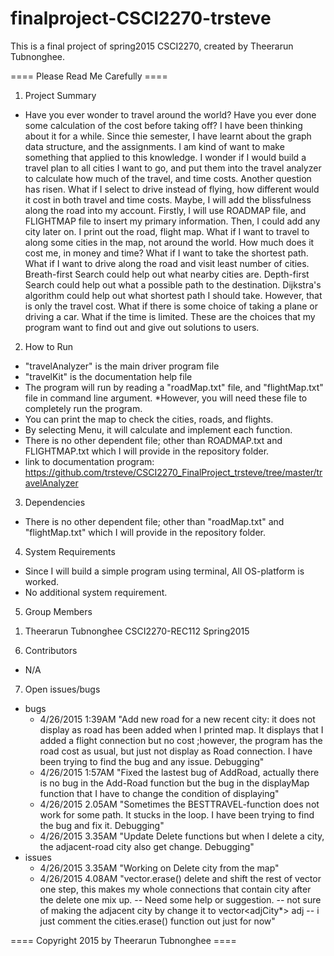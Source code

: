 # finalproject-CSCI2270-trsteve
This is a final project of spring2015 CSCI2270, created by Theerarun Tubnonghee.

==== Please Read Me Carefully ====
1. Project Summary
 - Have you ever wonder to travel around the world? Have you ever done some calculation of the cost before taking off? I have been thinking about it for a while.
Since thie semester, I have learnt about the graph data structure, and the assignments. I am kind of want to make something that applied to this knowledge. I wonder
if I would build a travel plan to all cities I want to go, and put them into the travel analyzer to calculate how much of the travel, and time costs. Another question has risen.
What if I select to drive instead of flying, how different would it cost in both travel and time costs. Maybe, I will add the blissfulness along the road into my account.
Firstly, I will use ROADMAP file, and FLIGHTMAP file to insert my primary information. Then, I could add any city later on. I print out the road, flight map.
What if I want to travel to along some cities in the map, not around the world. How much does it cost me, in money and time? What if I want to take the shortest path.
What if I want to drive along the road and visit least number of cities. Breath-first Search could help out what nearby cities are. Depth-first Search could help
out what a possible path to the destination. Dijkstra's algorithm could help out what shortest path I should take. However, that is only the travel cost.
What if there is some choice of taking a plane or driving a car. What if the time is limited. These are the choices that my program want to find out and give
out solutions to users.

2. How to Run
 - "travelAnalyzer" is the main driver program file
 - "travelKit" is the documentation help file
 - The program will run by reading a "roadMap.txt" file, and "flightMap.txt" file in command line argument.
*However, you will need these file to completely run the program.
 - You can print the map to check the cities, roads, and flights.
 - By selecting Menu, it will calculate and implement each function.
 - There is no other dependent file; other than ROADMAP.txt and FLIGHTMAP.txt which I will provide in the repository folder.
 - link to documentation program: https://github.com/trsteve/CSCI2270_FinalProject_trsteve/tree/master/travelAnalyzer

3. Dependencies
 - There is no other dependent file; other than "roadMap.txt" and "flightMap.txt" which I will provide in the repository folder.

4. System Requirements
 - Since I will build a simple program using terminal, All OS-platform is worked.
 - No additional system requirement.

5. Group Members
 1) Theerarun Tubnonghee CSCI2270-REC112 Spring2015

6. Contributors
 - N/A

7. Open issues/bugs
 - bugs
   	+ 4/26/2015 1:39AM "Add new road for a new recent city: it does not display as road has been added when I printed map. It displays that I added a flight connection but no cost
                       	;however, the program has the road cost as usual, but just not display as Road connection. I have been trying to find the bug and any issue. Debugging"
   	+ 4/26/2015 1:57AM "Fixed the lastest bug of AddRoad, actually there is no bug in the Add-Road function but the bug in the displayMap function that I have to change the condition of displaying"
   	- 4/26/2015 2.05AM "Sometimes the BESTTRAVEL-function does not work for some path. It stucks in the loop. I have been trying to find the bug and fix it. Debugging"
	- 4/26/2015 3.35AM "Update Delete functions but when I delete a city, the adjacent-road city also get change. Debugging"
 - issues
   	- 4/26/2015 3.35AM "Working on Delete city from the map"
	- 4/26/2015 4.08AM "vector.erase() delete and shift the rest of vector one step, this makes my whole connections that contain city after the delete one mix up. -- Need some help or suggestion.
 			-- not sure of making the adjacent city by change it to vector<adjCity*> adj
			-- i just comment the cities.erase() function out just for now"


==== Copyright 2015 by Theerarun Tubnonghee ====